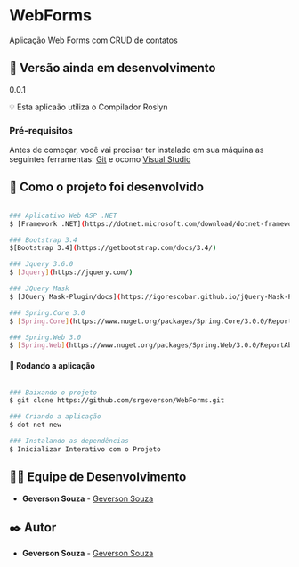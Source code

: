 ﻿# WebForms
Aplicação Web Forms com CRUD de contatos

## 📌 Versão ainda em desenvolvimento
0.0.1

💡 Esta aplicaão utiliza o Compilador Roslyn 

### Pré-requisitos
Antes de começar, você vai precisar ter instalado em sua máquina as seguintes ferramentas:
[Git](https://git-scm.com) e ocomo [Visual Studio](https://visualstudio.microsoft.com/)

## 🚀 Como o projeto foi desenvolvido

```bash

### Aplicativo Web ASP .NET
$ [Framework .NET](https://dotnet.microsoft.com/download/dotnet-framework/net48)

### Bootstrap 3.4
$[Bootstrap 3.4](https://getbootstrap.com/docs/3.4/)

### Jquery 3.6.0
$ [Jquery](https://jquery.com/)

### JQuery Mask
$ [JQuery Mask-Plugin/docs](https://igorescobar.github.io/jQuery-Mask-Plugin/docs.html

### Spring.Core 3.0
$ [Spring.Core](https://www.nuget.org/packages/Spring.Core/3.0.0/ReportAbuse)

### Spring.Web 3.0
$ [Spring.Web](https://www.nuget.org/packages/Spring.Web/3.0.0/ReportAbuse)
```

#### 🎲 Rodando a aplicação

```bash

### Baixando o projeto
$ git clone https://github.com/srgeverson/WebForms.git

### Criando a aplicação
$ dot net new 

### Instalando as dependências
$ Inicializar Interativo com o Projeto


```

## 👨‍💻 Equipe de Desenvolvimento

* **Geverson Souza** - [Geverson Souza](https://www.linkedin.com/in/geverson-souza-033aa193/)

## ✒️ Autor

* **Geverson Souza** - [Geverson Souza](https://www.linkedin.com/in/geverson-souza-033aa193/)
